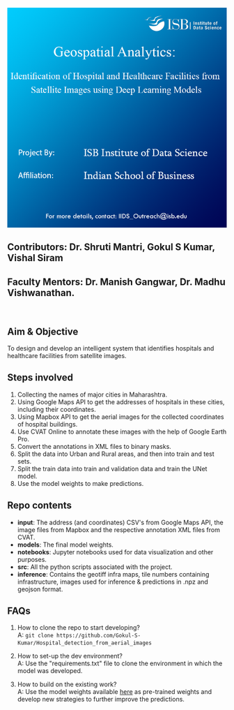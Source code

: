 ![Geospatial Analytics](./Geospatial_Analytics.png "Geospatial Analytics")

## **Contributors:** Dr. Shruti Mantri, Gokul S Kumar, Vishal Siram  
## **Faculty Mentors:** Dr. Manish Gangwar, Dr. Madhu Vishwanathan.

<br/>

## Aim & Objective
To design and develop an intelligent system that identifies hospitals and healthcare facilities from satellite images.

## Steps involved
1. Collecting the names of major cities in Maharashtra.
2. Using Google Maps API to get the addresses of hospitals in these cities, including their coordinates.
3. Using Mapbox API to get the aerial images for the collected coordinates of hospital buildings.
4. Use CVAT Online to annotate these images with the help of Google Earth Pro.
5. Convert the annotations in XML files to binary masks.
6. Split the data into Urban and Rural areas, and then into train and test sets.
7. Split the train data into train and validation data and train the UNet model.
8. Use the model weights to make predictions.


## Repo contents
- **input**: The address (and coordinates) CSV's from Google Maps API, the image files from Mapbox and the respective annotation XML files from CVAT.
- **models**: The final model weights.
- **notebooks**: Jupyter notebooks used for data visualization and other purposes.
- **src**: All the python scripts associated with the project.
- **inference**: Contains the geotiff infra maps, tile numbers containing infrastructure, images used for inference & predictions in .npz and geojson format.

## FAQs

1. How to clone the repo to start developing?  
A: ```git clone https://github.com/Gokul-S-Kumar/Hospital_detection_from_aerial_images```

2. How to set-up the dev environment?  
A: Use the "requirements.txt" file to clone the environment in which the model was developed.

3. How to build on the existing work?  
A: Use the model weights available [here](https://github.com/Gokul-S-Kumar/Hospital_detection_from_aerial_images/tree/main/models) as pre-trained weights and develop new strategies to further improve the predictions.


